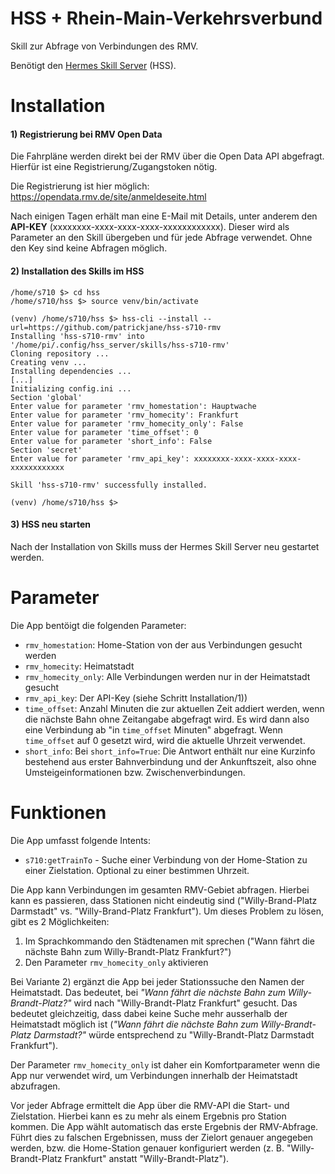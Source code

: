 # HSS + Rhein-Main-Verkehrsverbund

Skill zur Abfrage von Verbindungen des RMV.

Benötigt den [Hermes Skill Server](https://github.com/patrickjane/hss-server) (HSS).

# Installation

#### 1) Registrierung bei RMV Open Data

Die Fahrpläne werden direkt bei der RMV über die Open Data API abgefragt. Hierfür ist eine Registrierung/Zugangstoken nötig.    

Die Registrierung ist hier möglich: https://opendata.rmv.de/site/anmeldeseite.html

Nach einigen Tagen erhält man eine E-Mail mit Details, unter anderem den **API-KEY** (xxxxxxxx-xxxx-xxxx-xxxx-xxxxxxxxxxxx). Dieser wird als Parameter an den Skill übergeben und für jede Abfrage verwendet. Ohne den Key sind keine Abfragen möglich.

#### 2) Installation des Skills im HSS

```
/home/s710 $> cd hss
/home/s710/hss $> source venv/bin/activate

(venv) /home/s710/hss $> hss-cli --install --url=https://github.com/patrickjane/hss-s710-rmv
Installing 'hss-s710-rmv' into '/home/pi/.config/hss_server/skills/hss-s710-rmv'
Cloning repository ...
Creating venv ...
Installing dependencies ...
[...]
Initializing config.ini ...
Section 'global'
Enter value for parameter 'rmv_homestation': Hauptwache
Enter value for parameter 'rmv_homecity': Frankfurt
Enter value for parameter 'rmv_homecity_only': False
Enter value for parameter 'time_offset': 0
Enter value for parameter 'short_info': False
Section 'secret'
Enter value for parameter 'rmv_api_key': xxxxxxxx-xxxx-xxxx-xxxx-xxxxxxxxxxxx

Skill 'hss-s710-rmv' successfully installed.

(venv) /home/s710/hss $>
```

#### 3) HSS neu starten

Nach der Installation von Skills muss der Hermes Skill Server neu gestartet werden.

# Parameter

Die App bentöigt die folgenden Parameter:

- `rmv_homestation`: Home-Station von der aus Verbindungen gesucht werden
- `rmv_homecity`: Heimatstadt
- `rmv_homecity_only`: Alle Verbindungen werden nur in der Heimatstadt gesucht
- `rmv_api_key`: Der API-Key (siehe Schritt Installation/1))
- `time_offset`: Anzahl Minuten die zur aktuellen Zeit addiert werden, wenn die nächste Bahn ohne Zeitangabe abgefragt wird. Es wird dann also eine Verbindung ab "in `time_offset` Minuten" abgefragt. Wenn `time_offset` auf 0 gesetzt wird, wird die aktuelle Uhrzeit verwendet.
- `short_info`: Bei `short_info=True`: Die Antwort enthält nur eine Kurzinfo bestehend aus erster Bahnverbindung und der Ankunftszeit, also ohne Umsteigeinformationen bzw. Zwischenverbindungen.

# Funktionen

Die App umfasst folgende Intents:

- `s710:getTrainTo` - Suche einer Verbindung von der Home-Station zu einer Zielstation. Optional zu einer bestimmen Uhrzeit.

Die App kann Verbindungen im gesamten RMV-Gebiet abfragen. Hierbei kann es passieren, dass Stationen nicht eindeutig sind ("Willy-Brand-Platz Darmstadt" vs. "Willy-Brand-Platz Frankfurt"). Um dieses Problem zu lösen, gibt es 2 Möglichkeiten:    

1) Im Sprachkommando den Städtenamen mit sprechen ("Wann fährt die nächste Bahn zum Willy-Brandt-Platz Frankfurt?")
2) Den Parameter `rmv_homecity_only` aktivieren

Bei Variante 2) ergänzt die App bei jeder Stationssuche den Namen der Heimatstadt. Das bedeutet, bei *"Wann fährt die nächste Bahn zum Willy-Brandt-Platz?"* wird nach "Willy-Brandt-Platz Frankfurt" gesucht. Das bedeutet gleichzeitig, dass dabei keine Suche mehr ausserhalb der Heimatstadt möglich ist (*"Wann fährt die nächste Bahn zum Willy-Brandt-Platz Darmstadt?"* würde entsprechend zu "Willy-Brandt-Platz Darmstadt Frankfurt").

Der Parameter `rmv_homecity_only` ist daher ein Komfortparameter wenn die App nur verwendet wird, um Verbindungen innerhalb der Heimatstadt abzufragen.

Vor jeder Abfrage ermittelt die App über die RMV-API die Start- und Zielstation. Hierbei kann es zu mehr als einem Ergebnis pro Station kommen. Die App wählt automatisch das erste Ergebnis der RMV-Abfrage. Führt dies zu falschen Ergebnissen, muss der Zielort genauer angegeben werden, bzw. die Home-Station genauer konfiguriert werden (z. B. "Willy-Brandt-Platz Frankfurt" anstatt "Willy-Brandt-Platz").
